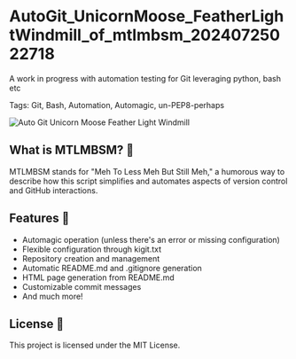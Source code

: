 # AutoGit_UnicornMoose_FeatherLightWindmill_of_mtlmbsm_20240725022718

A work in progress with automation testing for Git leveraging python, bash etc

Tags: Git, Bash, Automation, Automagic, un-PEP8-perhaps

![Auto Git Unicorn Moose Feather Light Windmill](auto_git_unicorn_moose_feather_light_windmill_of_mtlmbsm.webp)

## What is MTLMBSM? 🤔
MTLMBSM stands for "Meh To Less Meh But Still Meh," a humorous way to describe how this script simplifies and automates aspects of version control and GitHub interactions.

## Features 🎉
- Automagic operation (unless there's an error or missing configuration)
- Flexible configuration through kigit.txt
- Repository creation and management
- Automatic README.md and .gitignore generation
- HTML page generation from README.md
- Customizable commit messages
- And much more!

## License 📜
This project is licensed under the MIT License.
